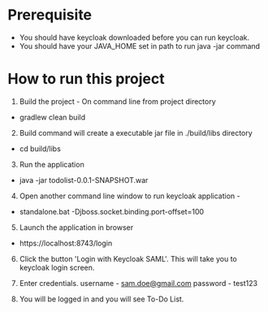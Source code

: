 
# Prerequisite
 - You should have keycloak downloaded before you can run keycloak.
 - You should have your JAVA_HOME set in path to run java -jar command

# How to run this project
1. Build the project - On command line from project directory
 - gradlew clean build

2. Build command will create a executable jar file in ./build/libs directory
 - cd build/libs

3. Run the application
 - java -jar todolist-0.0.1-SNAPSHOT.war

4. Open another command line window to run keycloak application -
 - standalone.bat -Djboss.socket.binding.port-offset=100

5. Launch the application in browser
 - https://localhost:8743/login

6. Click the button 'Login with Keycloak SAML'. This will take you to keycloak login screen.

7. Enter credentials.
   username - sam.doe@gmail.com
   password - test123

8. You will be logged in and you will see To-Do List.
